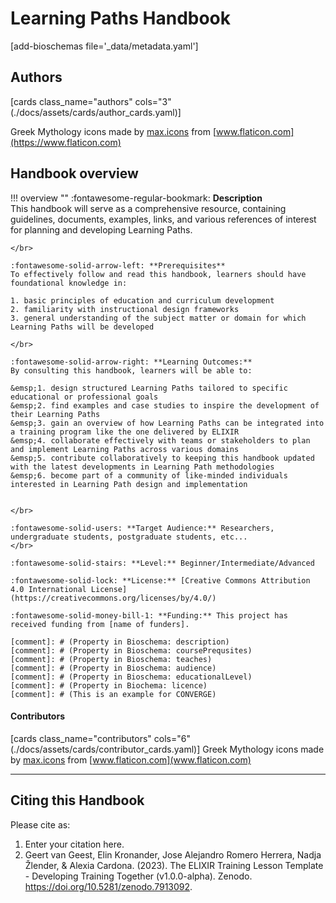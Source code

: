 # Learning Paths Handbook 

[add-bioschemas file='_data/metadata.yaml']

## Authors

[cards class_name="authors" cols="3"(./docs/assets/cards/author_cards.yaml)]

Greek Mythology icons made by [max.icons](https://www.flaticon.com/authors/maxicons) from [www.flaticon.com](https://www.flaticon.com)

## Handbook overview

!!! overview ""
    :fontawesome-regular-bookmark: **Description**  
    This handbook will serve as a comprehensive resource, containing guidelines, documents, examples, links, and various references of interest for planning and developing Learning Paths.
    
    </br>
    
    :fontawesome-solid-arrow-left: **Prerequisites**  
    To effectively follow and read this handbook, learners should have foundational knowledge in:  
    
    1. basic principles of education and curriculum development
    2. familiarity with instructional design frameworks
    3. general understanding of the subject matter or domain for which Learning Paths will be developed
    
    </br>
    
    :fontawesome-solid-arrow-right: **Learning Outcomes:**  
    By consulting this handbook, learners will be able to:
    
    &emsp;1. design structured Learning Paths tailored to specific educational or professional goals
    &emsp;2. find examples and case studies to inspire the development of their Learning Paths
    &emsp;3. gain an overview of how Learning Paths can be integrated into a training program like the one delivered by ELIXIR    
    &emsp;4. collaborate effectively with teams or stakeholders to plan and implement Learning Paths across various domains
    &emsp;5. contribute collaboratively to keeping this handbook updated with the latest developments in Learning Path methodologies
    &emsp;6. become part of a community of like-minded individuals interested in Learning Path design and implementation
   
    
    </br>
    
    :fontawesome-solid-users: **Target Audience:** Researchers, undergraduate students, postgraduate students, etc...  
    </br>
    
    :fontawesome-solid-stairs: **Level:** Beginner/Intermediate/Advanced  
    
    :fontawesome-solid-lock: **License:** [Creative Commons Attribution 4.0 International License](https://creativecommons.org/licenses/by/4.0/)  
    
    :fontawesome-solid-money-bill-1: **Funding:** This project has received funding from [name of funders].  

    [comment]: # (Property in Bioschema: description)
    [comment]: # (Property in Bioschema: coursePrequsites)
    [comment]: # (Property in Bioschema: teaches)
    [comment]: # (Property in Bioschema: audience)
    [comment]: # (Property in Bioschema: educationalLevel)
    [comment]: # (Property in Biochema: licence)
    [comment]: # (This is an example for CONVERGE)

#### Contributors

[cards class_name="contributors" cols="6"(./docs/assets/cards/contributor_cards.yaml)]
Greek Mythology icons made by [max.icons](https://www.flaticon.com/authors/maxicons) from [www.flaticon.com](www.flaticon.com)

---
## Citing this Handbook

Please cite as:

  1. Enter your citation here.
  2. Geert van Geest, Elin Kronander, Jose Alejandro Romero Herrera, Nadja Žlender, & Alexia Cardona. (2023). The ELIXIR Training Lesson Template - Developing Training Together (v1.0.0-alpha). Zenodo. https://doi.org/10.5281/zenodo.7913092. 
